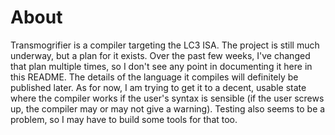 # About
Transmogrifier is a compiler targeting the LC3 ISA. The project is still much underway, but a plan for it exists. Over the past few weeks, I've changed that plan multiple times, so I don't see any point in documenting it here in this README. The details of the language it compiles will definitely be published later. As for now, I am trying to get it to a decent, usable state where the compiler works if the user's syntax is sensible (if the user screws up, the compiler may or may not give a warning). Testing also seems to be a problem, so I may have to build some tools for that too.